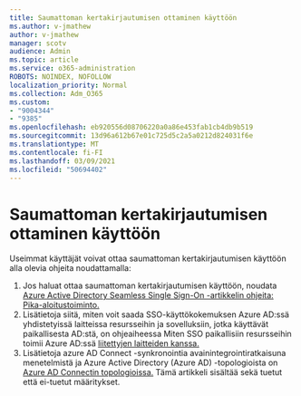 ```yaml
---
title: Saumattoman kertakirjautumisen ottaminen käyttöön
ms.author: v-jmathew
author: v-jmathew
manager: scotv
audience: Admin
ms.topic: article
ms.service: o365-administration
ROBOTS: NOINDEX, NOFOLLOW
localization_priority: Normal
ms.collection: Adm_O365
ms.custom:
- "9004344"
- "9385"
ms.openlocfilehash: eb920556d08706220a0a86e453fab1cb4db9b519
ms.sourcegitcommit: 13d96a612b67e01c725d5c2a5a0212d824031f6e
ms.translationtype: MT
ms.contentlocale: fi-FI
ms.lasthandoff: 03/09/2021
ms.locfileid: "50694402"
---
```

# <a name="enable-seamless-single-sign-on-sso"></a>Saumattoman kertakirjautumisen ottaminen käyttöön

Useimmat käyttäjät voivat ottaa saumattoman kertakirjautumisen käyttöön alla olevia ohjeita noudattamalla:

1. Jos haluat ottaa saumattoman kertakirjautumisen käyttöön, noudata [Azure Active Directory Seamless Single Sign-On -artikkelin ohjeita: Pika-aloitustoiminto.](https://docs.microsoft.com/azure/active-directory/hybrid/how-to-connect-sso-quick-start)
2. Lisätietoja siitä, miten voit saada SSO-käyttökokemuksen Azure AD:ssä yhdistetyissä laitteissa resursseihin ja sovelluksiin, jotka käyttävät paikallisesta AD:stä, on ohjeaiheessa Miten SSO paikallisiin resursseihin toimii Azure AD:ssä [liitettyjen laitteiden kanssa.](https://docs.microsoft.com/azure/active-directory/devices/azuread-join-sso)
3. Lisätietoja azure AD Connect -synkronointia avainintegrointiratkaisuna menetelmistä ja Azure Active Directory (Azure AD) -topologioista on [Azure AD Connectin topologioissa.](https://docs.microsoft.com/azure/active-directory/hybrid/plan-connect-topologies) Tämä artikkeli sisältää sekä tuetut että ei-tuetut määritykset.
